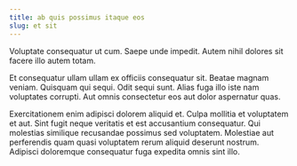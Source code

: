 ```yaml
---
title: ab quis possimus itaque eos
slug: et sit
---
```


Voluptate consequatur ut cum. Saepe unde impedit. Autem nihil dolores sit facere illo autem totam.

Et consequatur ullam ullam ex officiis consequatur sit. Beatae magnam veniam. Quisquam qui sequi. Odit sequi sunt. Alias fuga illo iste nam voluptates corrupti. Aut omnis consectetur eos aut dolor aspernatur quas.

Exercitationem enim adipisci dolorem aliquid et. Culpa mollitia et voluptatem et aut. Sint fugit neque veritatis et est accusantium consequatur. Qui molestias similique recusandae possimus sed voluptatem. Molestiae aut perferendis quam quasi voluptatem rerum aliquid deserunt nostrum. Adipisci doloremque consequatur fuga expedita omnis sint illo.
